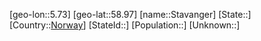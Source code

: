 ﻿---
location: [58.97,5.73]
type: City
tags:
- geo/City


SpocWebEntityId: 34533
isDeleted: false
confidential: public

---
[geo-lon::5.73]
[geo-lat::58.97]
[name::Stavanger]
[State::]
[Country::[Norway](geo/Continent/Europe/Norway.md)]
[StateId::]
[Population::]
[Unknown::]

